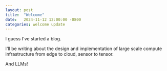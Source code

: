 ```yaml
---
layout: post
title:  "Welcome"
date:   2024-11-12 12:00:00 -0800
categories: welcome update
---
```

I guess I've started a blog.

I'll be writing about the design and implementation of large scale compute infrastructure from edge to cloud, sensor to tensor.

And LLMs!